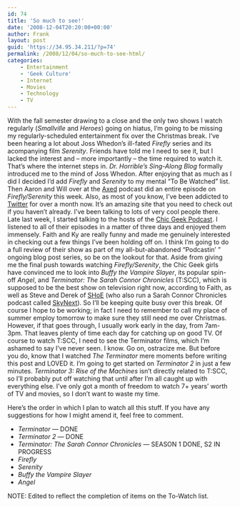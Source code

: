 ```yaml
---
id: 74
title: 'So much to see!'
date: '2008-12-04T20:20:00+00:00'
author: Frank
layout: post
guid: 'https://34.95.34.211/?p=74'
permalink: /2008/12/04/so-much-to-see-html/
categories:
    - Entertainment
    - 'Geek Culture'
    - Internet
    - Movies
    - Technology
    - TV
---
```


With the fall semester drawing to a close and the only two shows I watch regularly (*Smallville* and *Heroes*) going on hiatus, I’m going to be missing my regularly-scheduled entertainment fix over the Christmas break. I’ve been hearing a lot about Joss Whedon’s ill-fated *Firefly* series and its acompanying film *Serenity*. Friends have told me I need to see it, but I lacked the interest and – more importantly – the time required to watch it. That’s where the internet steps in. *Dr. Horrible’s Sing-Along Blog* formally introduced me to the mind of Joss Whedon. After enjoying that as much as I did I decided I’d add *Firefly* and *Serenity* to my mental “To Be Watched” list. Then Aaron and Will over at the [Axed](http://www.axedpodcast.com/) podcast did an entire episode on *Firefly/Serenity* this week. Also, as most of you know, I’ve been addicted to [Twitter](http://www.twitter.com/) for over a month now. It’s an amazing site that you need to check out if you haven’t already. I’ve been talking to lots of very cool people there. Late last week, I started talking to the hosts of the [Chic Geek Podcast](http://chicgeekpodcast.blogspot.com/). I listened to all of their episodes in a matter of three days and enjoyed them immensely. Faith and Ky are really funny and made me genuinely interested in checking out a few things I’ve been holding off on. I think I’m going to do a full review of their show as part of my all-but-abandoned “Podcastin’ ” ongoing blog post series, so be on the lookout for that. Aside from giving me the final push towards watching *Firefly/Serenity*, the Chic Geek girls have convinced me to look into *Buffy the Vampire Slayer*, its popular spin-off *Angel*, and *Terminator: The Sarah Connor Chronicles* (T:SCC), which is supposed to be the best show on television right now, according to Faith, as well as Steve and Derek of [SHoE](http://smallvillepodcast.com/) (who also run a Sarah Connor Chronicles podcast called [SkyNext](http://www.skynextpodcast.com/)). So I’ll be keeping quite busy over this break. Of course I hope to be working; in fact I need to remember to call my place of summer employ tomorrow to make sure they still need me over Christmas. However, if that goes through, I usually work early in the day, from 7am-3pm. That leaves plenty of time each day for catching up on good TV. Of course to watch T:SCC, I need to see the Terminator films, which I’m ashamed to say I’ve never seen. I know. Go on, ostracize me. But before you do, know that I watched *The Terminator* mere moments before writing this post and LOVED it. I’m going to get started on *Terminator 2* in just a few minutes. *Terminator 3: Rise of the Machines* isn’t directly related to T:SCC, so I’ll probably put off watching that until after I’m all caught up with everything else. I’ve only got a month of freedom to watch 7+ years’ worth of TV and movies, so I don’t want to waste my time.

Here’s the order in which I plan to watch all this stuff. If you have any suggestions for how I might amend it, feel free to comment.

- *Terminator* — DONE
- *Terminator 2* — DONE
- *Terminator: The Sarah Connor Chronicles* — SEASON 1 DONE, S2 IN PROGRESS
- *Firefly*
- *Serenity*
- *Buffy the Vampire Slayer*
- *Angel*

NOTE: Edited to reflect the completion of items on the To-Watch list.